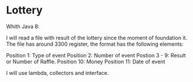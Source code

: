 # Lottery
Whith Java 8:  

I will read a file with result of the lottery since the moment of foundation it. 
The file has around 3300 register, the format has the following elements:  

Position 1: Type of event 
Position 2: Number of event 
Postion 3 - 9: Result or Number of Raffle. 
Position 10: Money 
Position 11: Date of event   

I will use lambda, collectors and interface.

